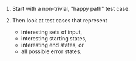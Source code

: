 1. Start with a non-trivial, "happy path" test case.

2. Then look at test cases that represent
   - interesting sets of input,
   - interesting starting states,
   - interesting end states, or
   - all possible error states.